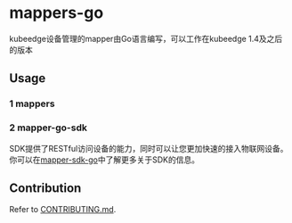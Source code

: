 # mappers-go
kubeedge设备管理的mapper由Go语言编写，可以工作在kubeedge 1.4及之后的版本

## Usage
### 1 mappers


### 2 mapper-go-sdk

SDK提供了RESTful访问设备的能力，同时可以让您更加快速的接入物联网设备。你可以在[mapper-sdk-go](./mapper-sdk-go)中了解更多关于SDK的信息。
## Contribution

Refer to [CONTRIBUTING.md](CONTRIBUTING.md).

